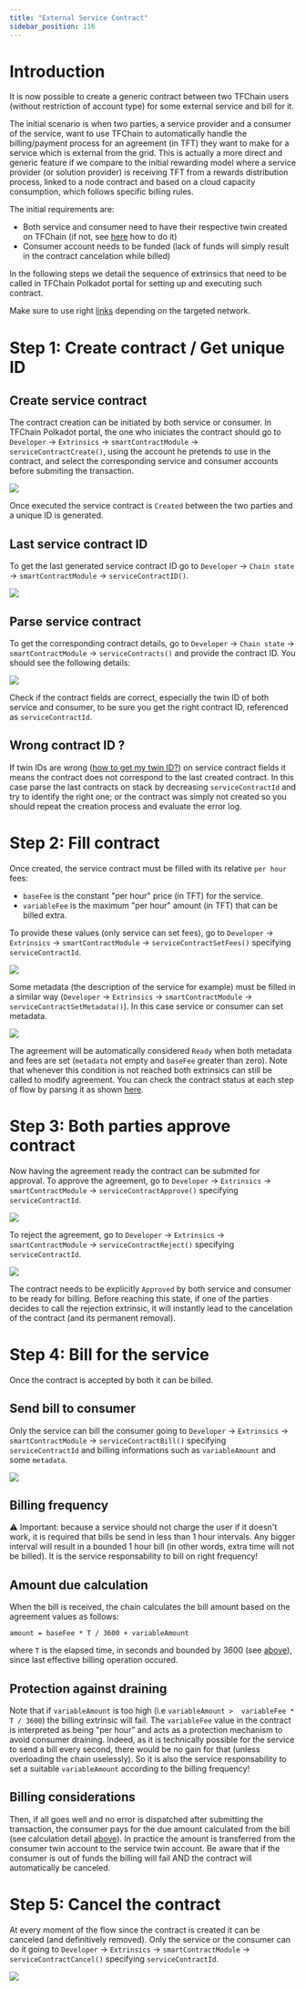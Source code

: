 ```yaml
---
title: "External Service Contract"
sidebar_position: 116
---
```




# Introduction

It is now possible to create a generic contract between two TFChain users (without restriction of account type) for some external service and bill for it.

The initial scenario is when two parties, a service provider and a consumer of the service, want to use TFChain to automatically handle the billing/payment process for an agreement (in TFT) they want to make for a service which is external from the grid.
This is actually a more direct and generic feature if we compare to the initial rewarding model where a service provider (or solution provider) is receiving TFT from a rewards distribution process, linked to a node contract and based on a cloud capacity consumption, which follows specific billing rules.

The initial requirements are:
- Both service and consumer need to have their respective twin created on TFChain (if not, see [here](tfchain#create-a-tfchain-twin) how to do it)
- Consumer account needs to be funded (lack of funds will simply result in the contract cancelation while billed)

In the following steps we detail the sequence of extrinsics that need to be called in TFChain Polkadot portal for setting up and executing such contract.
<!-- We also show how to check if everything is going the right way via the TFChain GraphQL interface. -->
Make sure to use right [links](tfchain#deployed-instances) depending on the targeted network.


# Step 1: Create contract / Get unique ID

## Create service contract

The contract creation can be initiated by both service or consumer.
In TFChain Polkadot portal, the one who iniciates the contract should go to `Developer` -> `Extrinsics` -> `smartContractModule` -> `serviceContractCreate()`, using the account he pretends to use in the contract, and select the corresponding service and consumer accounts before submiting the transaction.

![](./img/service_contract_create.png) 

Once executed the service contract is `Created` between the two parties and a unique ID is generated.

## Last service contract ID

To get the last generated service contract ID go to `Developer` -> `Chain state` -> `smartContractModule` -> `serviceContractID()`.

![](./img/service_contract_id.png)

## Parse service contract

To get the corresponding contract details, go to `Developer` -> `Chain state` -> `smartContractModule` -> `serviceContracts()` and provide the contract ID.
You should see the following details:

![](./img/service_contract_state.png)

Check if the contract fields are correct, especially the twin ID of both service and consumer, to be sure you get the right contract ID, referenced as `serviceContractId`.

## Wrong contract ID ?

If twin IDs are wrong ([how to get my twin ID?](tfchain#get-your-twin-id)) on service contract fields it means the contract does not correspond to the last created contract.
In this case parse the last contracts on stack by decreasing `serviceContractId` and try to identify the right one; or the contract was simply not created so you should repeat the creation process and evaluate the error log.


# Step 2: Fill contract

Once created, the service contract must be filled with its relative `per hour` fees:
- `baseFee` is the constant "per hour" price (in TFT) for the service.
- `variableFee` is the maximum "per hour" amount (in TFT) that can be billed extra.

To provide these values (only service can set fees), go to `Developer` -> `Extrinsics` -> `smartContractModule` -> `serviceContractSetFees()` specifying `serviceContractId`.

![](./img/service_contract_set_fees.png)

Some metadata (the description of the service for example) must be filled in a similar way (`Developer` -> `Extrinsics` -> `smartContractModule` -> `serviceContractSetMetadata()`).
In this case service or consumer can set metadata.

![](./img/service_contract_set_metadata.png)

The agreement will be automatically considered `Ready` when both metadata and fees are set (`metadata` not empty and `baseFee` greater than zero).
Note that whenever this condition is not reached both extrinsics can still be called to modify agreement.
You can check the contract status at each step of flow by parsing it as shown [here](#parse-service-contract).


# Step 3: Both parties approve contract

Now having the agreement ready the contract can be submited for approval.
To approve the agreement, go to `Developer` -> `Extrinsics` -> `smartContractModule` -> `serviceContractApprove()` specifying `serviceContractId`.

![](./img/service_contract_approve.png)

To reject the agreement, go to `Developer` -> `Extrinsics` -> `smartContractModule` -> `serviceContractReject()` specifying `serviceContractId`.

![](./img/service_contract_reject.png)

The contract needs to be explicitly `Approved` by both service and consumer to be ready for billing.
Before reaching this state, if one of the parties decides to call the rejection extrinsic, it will instantly lead to the cancelation of the contract (and its permanent removal).


# Step 4: Bill for the service

Once the contract is accepted by both it can be billed.

## Send bill to consumer 

Only the service can bill the consumer going to `Developer` -> `Extrinsics` -> `smartContractModule` -> `serviceContractBill()` specifying `serviceContractId` and billing informations such as `variableAmount` and some `metadata`.

![](./img/service_contract_bill.png)

## Billing frequency 

⚠️ Important: because a service should not charge the user if it doesn't work, it is required that bills be send in less than 1 hour intervals.
Any bigger interval will result in a bounded 1 hour bill (in other words, extra time will not be billed).
It is the service responsability to bill on right frequency!

## Amount due calculation 

When the bill is received, the chain calculates the bill amount based on the agreement values as follows: 

~~~
amount = baseFee * T / 3600 + variableAmount 
~~~

where `T` is the elapsed time, in seconds and bounded by 3600 (see [above](#billing-frequency)), since last effective billing operation occured.

## Protection against draining

Note that if `variableAmount` is too high (i.e `variableAmount >  variableFee * T / 3600`) the billing extrinsic will fail.
The `variableFee` value in the contract is interpreted as being "per hour" and acts as a protection mechanism to avoid consumer draining.
Indeed, as it is technically possible for the service to send a bill every second, there would be no gain for that (unless overloading the chain uselessly).
So it is also the service responsability to set a suitable `variableAmount` according to the billing frequency!

## Billing considerations

Then, if all goes well and no error is dispatched after submitting the transaction, the consumer pays for the due amount calculated from the bill (see calculation detail [above](#amount-due-calculation)).
In practice the amount is transferred from the consumer twin account to the service twin account.
Be aware that if the consumer is out of funds the billing will fail AND the contract will automatically be canceled.


# Step 5: Cancel the contract

At every moment of the flow since the contract is created it can be canceled (and definitively removed).
Only the service or the consumer can do it going to `Developer` -> `Extrinsics` -> `smartContractModule` -> `serviceContractCancel()` specifying `serviceContractId`.

![](./img/service_contract_cancel.png)
